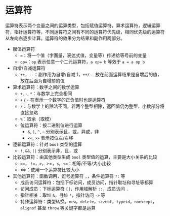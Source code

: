 # 运算符

运算符表示两个变量之间的运算类型，包括赋值运算符，算术运算符，逻辑运算符，指针运算符等，不同运算符之间有不同的运算符优先级，相同优先级的运算符从左向右逐步计算。运算符的效果分为结果和副作用两部分。

* 赋值运算符
    * `=`：将一个值（字面量，表达式值，变量等）传递给等号前的变量
    * `op=`：`op` 表示任意一个二元运算符，`a op= b` 等效于 `a = a op b`
* 自增/自减运算符
    * `++`，`--`：副作用为自增/自减 1，`++/--` 放在前面运算结果是自增后的值，放在后面为自增前的值
* 算术运算符：数字之间的数学运算
    * `+`, `-`, `*`：与数学上完全相同
    * `+` / `-` 在表示一个数字的正负值时也是运算符
    * `/`：与数学上的除法不同，若两个整型相除，返回值仍为整型，小数部分将直接忽略
    * `%`：取余（取模）
    * 位运算符：按二进制位进行运算
        * `&`, `|`, `^`, `~`  分别表示且，或，异或，非
        * `<<`, `>>` 表示按位左/右移
* 逻辑运算符：针对 `bool` 类型的运算
    * `!`, `&&`, `||` 分别表示非，且，或
* 比较运算符：由其他类型生成 `bool` 类型值的运算，主要是大小关系的比较
    * `==`， `!=`，`>`，>=，`<`，`<=`：相等/不等/大小比较
    * <=>：使用一个运算符比较大小
* 其他运算符：函数调用，逗号运算符 `,`，条件运算符 `?:` 等
    * 成员访问运算符：包括下标访问，成员访问，指针取址和寻址等都算
    * 访问成员：下标运算符 `[]`，作用域解析 `::`，成员访问 `.`
    * 指针相关：取址 `&`，寻址 `*`，指针访问 `->` 等
    * 特殊运算符：类型转换，`new`，`delete`，`sizeof`，`typeid`，`noexcept`，`alignof` 甚至 `throw` 等关键字都是运算

‍
